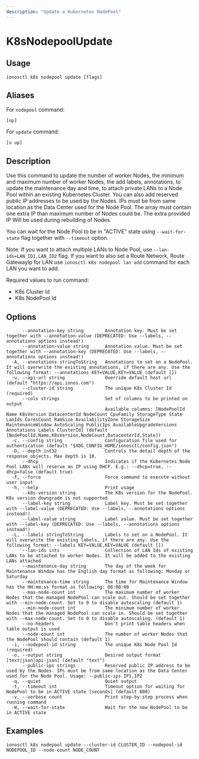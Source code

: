 ```yaml
---
description: "Update a Kubernetes NodePool"
---
```


# K8sNodepoolUpdate

## Usage

```text
ionosctl k8s nodepool update [flags]
```

## Aliases

For `nodepool` command:

```text
[np]
```

For `update` command:

```text
[u up]
```

## Description

Use this command to update the number of worker Nodes, the minimum and maximum number of worker Nodes, the add labels, annotations, to update the maintenance day and time, to attach private LANs to a Node Pool within an existing Kubernetes Cluster. You can also add reserved public IP addresses to be used by the Nodes. IPs must be from same location as the Data Center used for the Node Pool. The array must contain one extra IP than maximum number of Nodes could be. The extra provided IP Will be used during rebuilding of Nodes.

You can wait for the Node Pool to be in "ACTIVE" state using `--wait-for-state` flag together with `--timeout` option.

Note: If you want to attach multiple LANs to Node Pool, use `--lan-ids=LAN_ID1,LAN_ID2` flag. If you want to also set a Route Network, Route GatewayIp for LAN use `ionosctl k8s nodepool lan add` command for each LAN you want to add.

Required values to run command:

* K8s Cluster Id
* K8s NodePool Id

## Options

```text
      --annotation-key string        Annotation key. Must be set together with --annotation-value (DEPRECATED: Use --labels, --annotations options instead!)
      --annotation-value string      Annotation value. Must be set together with --annotation-key (DEPRECATED: Use --labels, --annotations options instead!)
  -A, --annotations stringToString   Annotations to set on a NodePool. It will overwrite the existing annotations, if there are any. Use the following format: --annotations KEY=VALUE,KEY=VALUE (default [])
  -u, --api-url string               Override default host url (default "https://api.ionos.com")
      --cluster-id string            The unique K8s Cluster Id (required)
      --cols strings                 Set of columns to be printed on output 
                                     Available columns: [NodePoolId Name K8sVersion DatacenterId NodeCount CpuFamily StorageType State LanIds CoresCount RamSize AvailabilityZone StorageSize MaintenanceWindow AutoScaling PublicIps AvailableUpgradeVersions Annotations Labels ClusterId] (default [NodePoolId,Name,K8sVersion,NodeCount,DatacenterId,State])
  -c, --config string                Configuration file used for authentication (default "$XDG_CONFIG_HOME/ionosctl/config.json")
  -D, --depth int32                  Controls the detail depth of the response objects. Max depth is 10.
      --dhcp                         Indicates if the Kubernetes Node Pool LANs will reserve an IP using DHCP. E.g.: --dhcp=true, --dhcp=false (default true)
  -f, --force                        Force command to execute without user input
  -h, --help                         Print usage
      --k8s-version string           The K8s version for the NodePool. K8s version downgrade is not supported
      --label-key string             Label key. Must be set together with --label-value (DEPRECATED: Use --labels, --annotations options instead!)
      --label-value string           Label value. Must be set together with --label-key (DEPRECATED: Use --labels, --annotations options instead!)
  -L, --labels stringToString        Labels to set on a NodePool. It will overwrite the existing labels, if there are any. Use the following format: --labels KEY=VALUE,KEY=VALUE (default [])
      --lan-ids ints                 Collection of LAN Ids of existing LANs to be attached to worker Nodes. It will be added to the existing LANs attached
      --maintenance-day string       The day of the week for Maintenance Window has the English day format as following: Monday or Saturday
      --maintenance-time string      The time for Maintenance Window has the HH:mm:ss format as following: 08:00:00
      --max-node-count int           The maximum number of worker Nodes that the managed NodePool can scale out. Should be set together with --min-node-count. Set to 0 to disable autoscaling (default 1)
      --min-node-count int           The minimum number of worker Nodes that the managed NodePool can scale in. Should be set together with --max-node-count. Set to 0 to disable autoscaling. (default 1)
      --no-headers                   Don't print table headers when table output is used
      --node-count int               The number of worker Nodes that the NodePool should contain (default 1)
  -i, --nodepool-id string           The unique K8s Node Pool Id (required)
  -o, --output string                Desired output format [text|json|api-json] (default "text")
      --public-ips strings           Reserved public IP address to be used by the Nodes. IPs must be from same location as the Data Center used for the Node Pool. Usage: --public-ips IP1,IP2
  -q, --quiet                        Quiet output
  -t, --timeout int                  Timeout option for waiting for NodePool to be in ACTIVE state [seconds] (default 600)
  -v, --verbose count                Print step-by-step process when running command
  -W, --wait-for-state               Wait for the new NodePool to be in ACTIVE state
```

## Examples

```text
ionosctl k8s nodepool update --cluster-id CLUSTER_ID --nodepool-id NODEPOOL_ID --node-count NODE_COUNT
```

